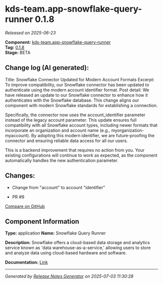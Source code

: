 #  kds-team.app-snowflake-query-runner 0.1.8

_Released on 2025-06-23_

**Component:** [kds-team.app-snowflake-query-runner](https://github.com/keboola/component-snowflake-query-runner)  
**Tag:** [0.1.8](https://github.com/keboola/component-snowflake-query-runner/releases/tag/0.1.8)  
**Stage:** BETA


## Change log (AI generated):
Title: Snowflake Connector Updated for Modern Account Formats
Excerpt: To improve compatibility, our Snowflake connector has been updated to authenticate using the modern account identifier format.
Post detail:
We have released an update to our Snowflake connector to enhance how it authenticates with the Snowflake database. This change aligns our component with modern Snowflake standards for establishing a connection.

Specifically, the connector now uses the account_identifier parameter instead of the legacy account parameter. This update ensures full compatibility with all Snowflake account types, including newer formats that incorporate an organization and account name (e.g., myorganization-myaccount). By adopting this modern identifier, we are future-proofing the connector and ensuring reliable data access for all our users.

This is a backend improvement that requires no action from you. Your existing configurations will continue to work as expected, as the component automatically handles the new authentication parameter.



## Changes:



- Change from "account" to account "identifier" 




- PR #9 



[Compare on GitHub](https://github.com/keboola/component-snowflake-query-runner/compare/0.1.7...0.1.8)



## Component Information
**Type:** application
**Name:** Snowflake Query Runner

**Description:** Snowflake offers a cloud-based data storage and analytics service known as 'data warehouse-as-a-service,' allowing users to store and analyze data using cloud-based hardware and software.


**Documentation:** [Link](https://github.com/keboola/component-snowflake-query-runner/blob/main/README.md)



---
_Generated by [Release Notes Generator](https://github.com/keboola/release-notes-generator)
on 2025-07-03 11:30:28_